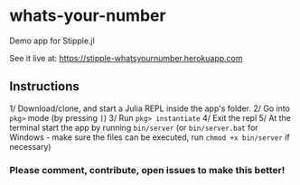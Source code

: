# whats-your-number

Demo app for Stipple.jl

See it live at: https://stipple-whatsyournumber.herokuapp.com

## Instructions

1/ Download/clone, and start a Julia REPL inside the app's folder. 
2/ Go into `pkg>` mode (by pressing `]`)
3/ Run `pkg> instantiate`
4/ Exit the repl
5/ At the terminal start the app by running `bin/server` (or `bin/server.bat` for Windows - make sure the files can be executed, run `chmod +x bin/server` if necessary)

### Please comment, contribute, open issues to make this better! 

